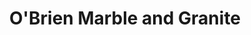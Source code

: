 ---
title: "O'Brien Marble and Granite"
address: "Three Bridges Business Park Pill Rd, Carrick-on-Suir Co. Tipperary"
tel: "(051)645675"
county: "Tipperary"
category: "Hotels"
type: "Content"
lat: "52.35263"
lng: "-7.38281"
---